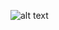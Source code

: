 
![alt text](https://https://github.com/serdarbozoglan/My_Python/edit/master/File_System/Picture1.png)

